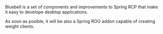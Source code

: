 Bluebell is a set of components and improvements to Spring RCP that make it easy to develope desktop applications.

As soon as posible, it will be also a Spring ROO addon capable of creating weight clients.
